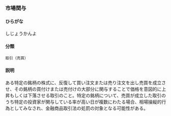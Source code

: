 <div style="display:none;">

## [あ行](securities-terms?id=あ行)
## [か行](securities-terms?id=か行)
## [さ行](securities-terms?id=さ行)

</div>

### 市場関与

#### ひらがな

しじょうかんよ

#### 分類

`取引（売買）`

#### 説明

ある特定の銘柄の株式に、反復して買い注文または売り注文を出し売買を成立させ、その銘柄の買付けまたは売付けの大部分に関与することで価格を意図的に上昇もしくは下落させる取引のこと。特定の銘柄について、売買が成立した取引のうち特定の投資家が関与している率が高い日が複数にわたる場合、相場操縦的行為としてみなされ、金融商品取引法の処罰の対象となる可能性がある。

<div style="display:none;">

## [た行](securities-terms?id=た行)
## [な行](securities-terms?id=な行)
## [は行](securities-terms?id=は行)
## [ま行](securities-terms?id=ま行)
## [や行](securities-terms?id=や行)
## [ら行](securities-terms?id=ら行)
## [わ行](securities-terms?id=わ行)
## [英数字・記号](securities-terms?id=英数字・記号)

</div>


